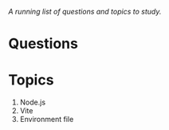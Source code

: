 *A running list of questions and topics to study.*

# Questions



# Topics

1. Node.js
2. Vite
3. Environment file